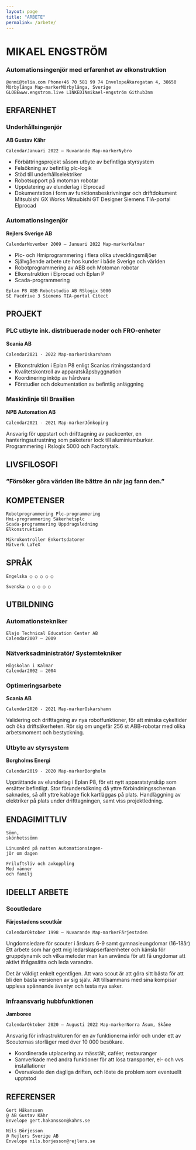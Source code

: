 ```yaml
---
layout: page
title: "ARBETE"
permalink: /arbete/
---
```


# MIKAEL ENGSTRÖM

### Automationsingenjör med erfarenhet av elkonstruktion

```
@enmi@telia.com Phone+46 70 581 99 74 EnvelopeÅkaregatan 4, 38650 Mörbylånga Map-markerMörbylånga, Sverige
GLOBEwww.engstrom.live LINKEDINmikael-engström Github3nm
```
## ERFARENHET

### Underhållsingenjör

**AB Gustav Kähr**

```
CalendarJanuari 2022 – Nuvarande Map-markerNybro
```
- Förbättringsprojekt såsom utbyte av befintliga styrsystem
- Felsökning av befintlig plc-logik
- Stöd till underhållselektriker
- Robotsupport på motoman robotar
- Uppdatering av elunderlag i Elprocad
- Dokumentation i form av funktionsbeskrivningar och
    driftdokument
Mitsubishi GX Works Mitsubishi GT Designer
Siemens TIA-portal Elprocad

### Automationsingenjör

**Rejlers Sverige AB**

```
CalendarNovember 2009 – Januari 2022 Map-markerKalmar
```
- Plc- och Hmiprogrammering i flera olika utvecklingsmiljöer
- Självgående arbete ute hos kunder i både Sverige och världen
- Robotprogrammering av ABB och Motoman robotar
- Elkonstruktion i Elprocad och Eplan P
- Scada-programmering

```
Eplan P8 ABB Robotstudio AB RSlogix 5000
SE Pacdrive 3 Siemens TIA-portal Citect
```
## PROJEKT

### PLC utbyte ink. distribuerade noder och FRO-enheter

**Scania AB**

```
Calendar2021 - 2022 Map-markerOskarshamn
```
- Elkonstruktion i Eplan P8 enligt Scanias ritningsstandard
- Kvalitetskontroll av apparatskåpsbyggnation
- Koordinering inköp av hårdvara
- Förstudier och dokumentation av befintlig anläggning

### Maskinlinje till Brasilien

**NPB Automation AB**

```
Calendar2021 - 2021 Map-markerJönkoping
```
Ansvarig för uppstart och drifttagning av packcenter,
en hanteringsutrustning som paketerar lock till aluminiumburkar.
Programmering i Rslogix 5000 och Factorytalk.

## LIVSFILOSOFI

### ”Försöker göra världen lite bättre än när jag fann den.”

## KOMPETENSER

```
Robotprogrammering Plc-programmering
Hmi-programmering Säkerhetsplc
Scada-programmering Uppdragsledning
Elkonstruktion
```
```
Mikrokontroller Enkortsdatorer
Nätverk LaTeX
```
## SPRÅK

```
Engelska ○ ○ ○ ○ ○
```
```
Svenska ○ ○ ○ ○ ○
```
## UTBILDNING

### Automationstekniker

```
Elajo Technical Education Center AB
Calendar2007 – 2009
```
### Nätverksadministratör/ Systemtekniker

```
Högskolan i Kalmar
Calendar2002 – 2004
```

### Optimeringsarbete

**Scania AB**

```
Calendar2020 - 2021 Map-markerOskarshamn
```
Validering och drifttagning av nya robotfunktioner, för att minska
cykeltider och öka driftsäkerheten. Rör sig om ungefär
256 st ABB-robotar med olika arbetsmoment och bestyckning.

### Utbyte av styrsystem

**Borgholms Energi**

```
Calendar2019 - 2020 Map-markerBorgholm
```
Upprättande av elunderlag i Eplan P8, för ett nytt apparatstyrskåp
som ersätter befintligt. Stor förundersökning då yttre
förbindningsscheman saknades, så allt yttre kablage fick kartläggas
på plats. Handläggning av elektriker på plats under drifttagningen,
samt viss projektledning.

## ENDAGIMITTLIV

```
Sömn,
skönhetssömn
```
```
Linuxnörd på natten Automationsingen-
jör om dagen
```
```
Friluftsliv och avkoppling
Med vänner
och familj
```
## IDEELLT ARBETE

### Scoutledare

**Färjestadens scoutkår**

```
CalendarOktober 1998 – Nuvarande Map-markerFärjestaden
```
Ungdomsledare för scouter i årskurs 6-9 samt gymnasieungdomar
(16-18år) Ett arbete som har gett mig ledarskapserfarenheter och
känsla för gruppdynamik och vilka metoder man kan använda för
att få ungdomar att aktivt ifrågasätta och leda varandra.

Det är väldigt enkelt egentligen. Att vara scout är att göra sitt bästa
för att bli den bästa versionen av sig själv. Att tillsammans med sina
kompisar uppleva spännande äventyr och testa nya saker.

### Infraansvarig hubbfunktionen

**Jamboree**

```
CalendarOktober 2020 – Augusti 2022 Map-markerNorra Åsum, Skåne
```
Ansvarig för infrastrukturen för en av funktionerna inför och under
ett av Scouternas storläger med över 10 000 besökare.

- Koordinerade utplacering av mässtält, caféer, restauranger
- Samverkade med andra funktioner för att lösa transporter,
    el- och vvs installationer
- Övervakade den dagliga driften, och löste de problem som eventuellt
    upptstod

## REFERENSER

```
Gert Håkansson
@ AB Gustav Kähr
Envelope gert.hakansson@kahrs.se
```
```
Nils Börjesson
@ Rejlers Sverige AB
Envelope nils.borjesson@rejlers.se
```


